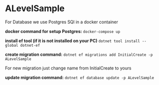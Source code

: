 # ALevelSample

For Database we use Postgres SQl in a docker container

**docker command for setup Postgres:** `docker-compose up`

**install ef tool (if it is not installed on your PC)** `dotnet tool install --global dotnet-ef`

**create migration command:** `dotnet ef migrations add InitialCreate -p ALevelSample`

For new migration just change name from InitialCreate to yours

**update migration command:** `dotnet ef database update -p ALevelSample`